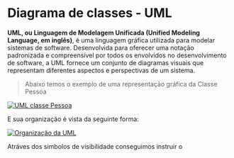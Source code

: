 # Diagrama de classes - UML

**UML, ou Linguagem de Modelagem Unificada (Unified Modeling Language, em inglês)**, é uma linguagem gráfica utilizada para modelar sistemas de software. Desenvolvida para oferecer uma notação padronizada e compreensível por todos os envolvidos no desenvolvimento de software, a UML fornece um conjunto de diagramas visuais que representam diferentes aspectos e perspectivas de um sistema.

>Abaixo temos o exemplo de uma representação gráfica da Classe Pessoa

<a href="https://imgur.com/AVMyLcj"><img src="https://imgur.com/AVMyLcj.png" title="UML classe Pessoa" /></a>

E sua organização é vista da seguinte forma: 

<a href="https://imgur.com/j2K0mpl"><img src="https://imgur.com/j2K0mpl.png" title="Organização da UML" /></a>

Atráves dos simbolos de visibilidade conseguimos instruir o 